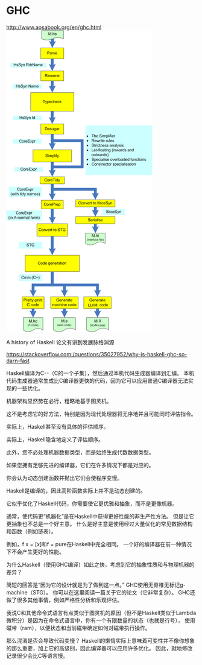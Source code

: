 # GHC








http://www.aosabook.org/en/ghc.html
![hscpipe2](_v_images/20210421133758366_19535.png)





A history of Haskell  论文有讲到发展脉络渊源




 https://stackoverflow.com:/questions/35027952/why-is-haskell-ghc-so-darn-fast

 Haskell编译为C--（C的一个子集），然后通过本机代码生成器编译到汇编。 本机代码生成器通常生成比C编译器更快的代码，因为它可以应用普通C编译器无法实现的一些优化。

机器架构显然势在必行，粗略地基于图灵机。

这不是考虑它的好方法，特别是因为现代处理器将无序地并且可能同时评估指令。

实际上，Haskell甚至没有具体的评估顺序。

实际上，Haskell隐含地定义了评估顺序。

此外，您不必处理机器数据类型，而是始终生成代数数据类型。

如果您拥有足够先进的编译器，它们在许多情况下都是对应的。

你会认为动态创建函数并抛出它们会使程序变慢。

Haskell是编译的，因此高阶函数实际上并不是动态创建的。

它似乎优化了Haskell代码，你需要使它更优雅和抽象，而不是更像机器。

通常，使代码更“机器化”是在Haskell中获得更好性能的非生产性方法。 但是让它更抽象也不总是一个好主意。 什么是好主意是使用经过大量优化的常见数据结构和函数（例如链表）。

例如，f x = [x]和f = pure在Haskell中完全相同。 一个好的编译器在前一种情况下不会产生更好的性能。

为什么Haskell（使用GHC编译）如此之快，考虑到它的抽象性质和与物理机器的差异？

简短的回答是“因为它的设计就是为了做到这一点。” GHC使用无脊椎无标记g-machine（STG）。 你可以在这里阅读一篇关于它的论文（它非常复杂）。 GHC还做了很多其他事情，例如严格性分析和乐观评估。

我说C和其他命令式语言有点类似于图灵机的原因（但不是Haskell类似于Lambda微积分）是因为在命令式语言中，你有一个有限数量的状态（也就是行号）， 使用磁带（ram），以便状态和当前磁带确定如何对磁带执行操作。

那么混淆是否会导致代码变慢？ Haskell的懒惰实际上意味着可变性并不像你想象的那么重要，加上它的高级别，因此编译器可以应用许多优化。 因此，就地修改记录很少会比C等语言慢。



